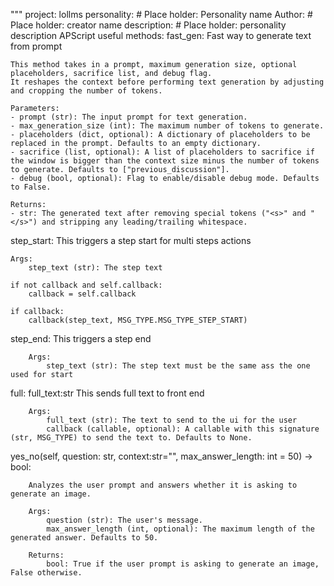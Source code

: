 """
project: lollms
personality: # Place holder: Personality name 
Author: # Place holder: creator name 
description: # Place holder: personality description
APScript useful methods:
fast_gen:
    Fast way to generate text from prompt
    
    This method takes in a prompt, maximum generation size, optional placeholders, sacrifice list, and debug flag.
    It reshapes the context before performing text generation by adjusting and cropping the number of tokens.
    
    Parameters:
    - prompt (str): The input prompt for text generation.
    - max_generation_size (int): The maximum number of tokens to generate.
    - placeholders (dict, optional): A dictionary of placeholders to be replaced in the prompt. Defaults to an empty dictionary.
    - sacrifice (list, optional): A list of placeholders to sacrifice if the window is bigger than the context size minus the number of tokens to generate. Defaults to ["previous_discussion"].
    - debug (bool, optional): Flag to enable/disable debug mode. Defaults to False.
    
    Returns:
    - str: The generated text after removing special tokens ("<s>" and "</s>") and stripping any leading/trailing whitespace.

step_start:
    This triggers a step start for multi steps actions

    Args:
        step_text (str): The step text

    if not callback and self.callback:
        callback = self.callback

    if callback:
        callback(step_text, MSG_TYPE.MSG_TYPE_STEP_START)

step_end:
        This triggers a step end

        Args:
            step_text (str): The step text must be the same ass the one used for start

full:
        full_text:str
        This sends full text to front end

        Args:
            full_text (str): The text to send to the ui for the user
            callback (callable, optional): A callable with this signature (str, MSG_TYPE) to send the text to. Defaults to None.

yes_no(self, question: str, context:str="", max_answer_length: int = 50) -> bool:

        Analyzes the user prompt and answers whether it is asking to generate an image.

        Args:
            question (str): The user's message.
            max_answer_length (int, optional): The maximum length of the generated answer. Defaults to 50.

        Returns:
            bool: True if the user prompt is asking to generate an image, False otherwise.

